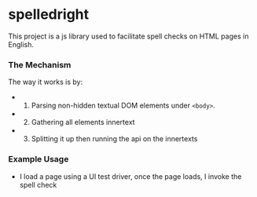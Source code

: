 spelledright
===============

This project is a js library used to facilitate spell checks on HTML pages in English.


### The Mechanism
The way it works is by:

- 1) Parsing non-hidden textual DOM elements under `<body>`. 
- 2) Gathering all elements innertext
- 3) Splitting it up then running the api on the innertexts


### Example Usage
- I load a page using a UI test driver, once the page loads, I invoke the spell check 

